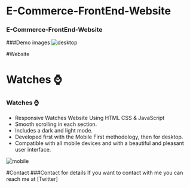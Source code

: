 # E-Commerce-FrontEnd-Website

### E-Commerce-FrontEnd-Website
###Demo images
![desktop](https://github.com/210520106016/E-Commerce-FrontEnd-Website/assets/127397735/bd47f469-0fd0-4ef3-8e9c-845edb1cf80d)

#Website 
# Watches ⌚
### Watches  ⌚

- Responsive Watches Website Using HTML CSS & JavaScript
- Smooth scrolling in each section.
- Includes a dark and light mode.
- Developed first with the Mobile First methodology, then for desktop.
- Compatible with all mobile devices and with a beautiful and pleasant user interface.

![mobile](https://github.com/210520106016/E-Commerce-FrontEnd-Website/assets/127397735/63988ee7-5810-4cbb-956f-6bc6b9af72ca)

#Contact
###Contact for details
If you want to contact with me you can reach me at [Twitter]

